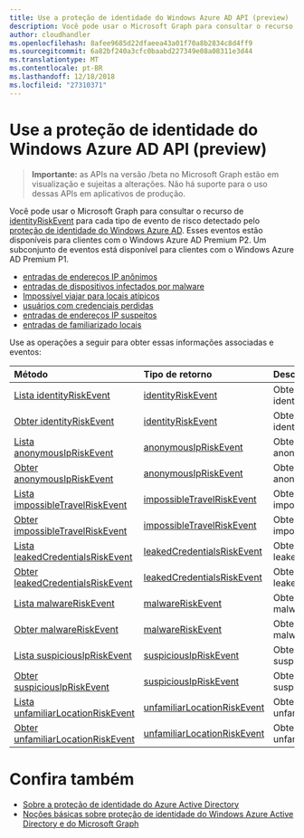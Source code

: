 ```yaml
---
title: Use a proteção de identidade do Windows Azure AD API (preview)
description: Você pode usar o Microsoft Graph para consultar o recurso de identityRiskEvent para cada tipo de evento de risco detectado pelo proteção de identidade do Windows Azure AD. Esses eventos estão disponíveis para clientes com o Windows Azure AD Premium P2. Um subconjunto de eventos está disponível para clientes com o Windows Azure AD Premium P1.
author: cloudhandler
ms.openlocfilehash: 8afee9685d22dfaeea43a01f70a8b2834c8d4ff9
ms.sourcegitcommit: 6a82bf240a3cfc0baabd227349e08a08311e3d44
ms.translationtype: MT
ms.contentlocale: pt-BR
ms.lasthandoff: 12/18/2018
ms.locfileid: "27310371"
---
```

# <a name="use-the-azure-ad-identity-protection-api-preview"></a>Use a proteção de identidade do Windows Azure AD API (preview)

> **Importante:** as APIs na versão /beta no Microsoft Graph estão em visualização e sujeitas a alterações. Não há suporte para o uso dessas APIs em aplicativos de produção.

Você pode usar o Microsoft Graph para consultar o recurso de [identityRiskEvent](identityriskevent.md) para cada tipo de evento de risco detectado pelo [proteção de identidade do Windows Azure AD](https://docs.microsoft.com/en-us/azure/active-directory/active-directory-identityprotection). Esses eventos estão disponíveis para clientes com o Windows Azure AD Premium P2. Um subconjunto de eventos está disponível para clientes com o Windows Azure AD Premium P1.

* [entradas de endereços IP anônimos](anonymousipriskevent.md)
* [entradas de dispositivos infectados por malware](malwareriskevent.md)
* [Impossível viajar para locais atípicos](impossibletravelriskevent.md)
* [usuários com credenciais perdidas](leakedcredentialsriskevent.md)
* [entradas de endereços IP suspeitos](suspiciousipriskevent.md)
* [entradas de familiarizado locais](unfamiliarlocationriskevent.md)

Use as operações a seguir para obter essas informações associadas e eventos:

| Método           | Tipo de retorno    |Descrição|
|:---------------|:--------|:----------|
|[Lista identityRiskEvent](../api/identityriskevent-get.md) |[identityRiskEvent](identityriskevent.md)| Obter a coleção de identityRiskEvent. |
|[Obter identityRiskEvent](../api/identityriskevent-get.md) |[identityRiskEvent](identityriskevent.md)| Obtenha o objeto identityRiskEvent. |
|[Lista anonymousIpRiskEvent](../api/anonymousipriskevent-get.md) |[anonymousIpRiskEvent](anonymousipriskevent.md)| Obter a coleção de anonymousIpRiskEvent. |
|[Obter anonymousIpRiskEvent](../api/anonymousipriskevent-get.md) |[anonymousIpRiskEvent](anonymousipriskevent.md)| Obtenha o objeto anonymousIpRiskEvent. |
|[Lista impossibleTravelRiskEvent](../api/impossibletravelriskevent-get.md) |[impossibleTravelRiskEvent](impossibletravelriskevent.md)| Obter a coleção de impossibleTravelRiskEvent. |
|[Obter impossibleTravelRiskEvent](../api/impossibletravelriskevent-get.md) |[impossibleTravelRiskEvent](impossibletravelriskevent.md)| Obtenha o objeto impossibleTravelRiskEvent. |
|[Lista leakedCredentialsRiskEvent](../api/leakedcredentialsriskevent-get.md) |[leakedCredentialsRiskEvent](leakedcredentialsriskevent.md)| Obter a coleção de leakedCredentialsRiskEvent. |
|[Obter leakedCredentialsRiskEvent](../api/leakedcredentialsriskevent-get.md) |[leakedCredentialsRiskEvent](leakedcredentialsriskevent.md)| Obtenha o objeto leakedCredentialsRiskEvent. |
|[Lista malwareRiskEvent](../api/malwareriskevent-get.md) |[malwareRiskEvent](malwareriskevent.md)| Obter a coleção de malwareRiskEvent. |
|[Obter malwareRiskEvent](../api/malwareriskevent-get.md) |[malwareRiskEvent](malwareriskevent.md)| Obtenha o objeto malwareRiskEvent. |
|[Lista suspiciousIpRiskEvent](../api/suspiciousipriskevent-get.md) |[suspiciousIpRiskEvent](suspiciousipriskevent.md)| Obter a coleção de suspiciousIpRiskEvent. |
|[Obter suspiciousIpRiskEvent](../api/suspiciousipriskevent-get.md) |[suspiciousIpRiskEvent](suspiciousipriskevent.md)| Obtenha o objeto suspiciousIpRiskEvent. |
|[Lista unfamiliarLocationRiskEvent](../api/unfamiliarlocationriskevent-get.md) |[unfamiliarLocationRiskEvent](unfamiliarlocationriskevent.md)| Obter a coleção de unfamiliarLocationRiskEvent. |
|[Obter unfamiliarLocationRiskEvent](../api/unfamiliarlocationriskevent-get.md) |[unfamiliarLocationRiskEvent](unfamiliarlocationriskevent.md)| Obtenha o objeto unfamiliarLocationRiskEvent. |

# <a name="see-also"></a>Confira também

* [Sobre a proteção de identidade do Azure Active Directory](https://docs.microsoft.com/en-us/azure/active-directory/active-directory-identityprotection)
* [Noções básicas sobre proteção de identidade do Windows Azure Active Directory e do Microsoft Graph](https://docs.microsoft.com/en-us/azure/active-directory/active-directory-identityprotection-graph-getting-started)
